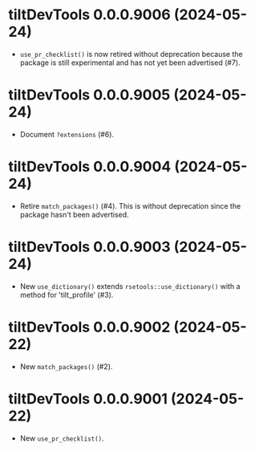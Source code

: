 <!-- NEWS.md is maintained by https://cynkra.github.io/fledge, do not edit -->

# tiltDevTools 0.0.0.9006 (2024-05-24)

* `use_pr_checklist()` is now retired without deprecation because the package is
still experimental and has not yet been advertised (#7).

# tiltDevTools 0.0.0.9005 (2024-05-24)

* Document `?extensions` (#6).

# tiltDevTools 0.0.0.9004 (2024-05-24)

* Retire `match_packages()` (#4). This is without deprecation since the package
hasn't been advertised.

# tiltDevTools 0.0.0.9003 (2024-05-24)

* New `use_dictionary()` extends `rsetools::use_dictionary()` with a method for
'tilt_profile' (#3).

# tiltDevTools 0.0.0.9002 (2024-05-22)

* New `match_packages()` (#2).

# tiltDevTools 0.0.0.9001 (2024-05-22)

* New `use_pr_checklist()`.
